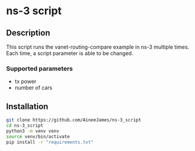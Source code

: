 # ns-3 script
## Description
This script runs the vanet-routing-compare example in ns-3 multiple times. Each time, a script parameter is able to be changed.
### Supported parameters
- tx power
- number of cars
## Installation
```bash
git clone https://github.com/AineeJames/ns-3_script
cd ns-3_script
python3 -m venv venv
source venv/bin/activate
pip install -r "requirements.txt"
```
